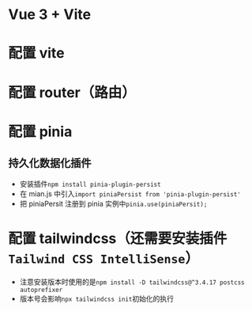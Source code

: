 # Vue 3 + Vite

# 配置 vite

# 配置 router（路由）

# 配置 pinia

## 持久化数据化插件

- 安装插件`npm install pinia-plugin-persist`
- 在 mian.js 中引入`import piniaPersist from 'pinia-plugin-persist'`
- 把 piniaPersit 注册到 pinia 实例中`pinia.use(piniaPersit);`

# 配置 tailwindcss（还需要安装插件 `Tailwind CSS IntelliSense`）

- 注意安装版本时使用的是`npm install -D tailwindcss@^3.4.17 postcss autoprefixer`
- 版本号会影响`npx tailwindcss init`初始化的执行

<template>
  <el-dialog width="400px" v-model="modal.regVisible" class="relative">
    <div>
      <!-- 跳转登录 -->
    </div>
    <div class=" absolute w-full h-44px bottom-0 left-0 bg-[rgba(77,85,93,0.1)] flex items-center justify-center"></div>
    <span>已有账号？</span>
    <span class="text-blue-400 cursor-pointer" @click="
      () => {
        modal.switchRegVisible();
        modal.switchLoginVisible();
      }
    ">
      立即登录
    </span>
  </el-dialog>
</template>

